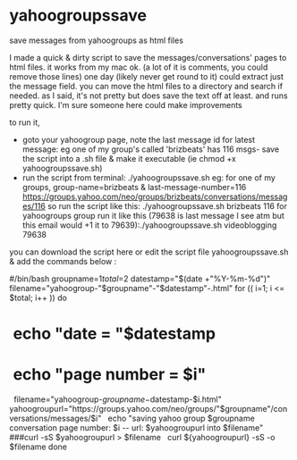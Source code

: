 # yahoogroupssave
save messages from yahoogroups as html files


I made a quick & dirty script to save the messages/conversations' pages to html files. it works from my mac ok. (a lot of it is comments, you could remove those lines) one day (likely never get round to it) could extract just the message field. you can move the html files to a directory and search if needed. as I said, it's not pretty but does save the text off at least. and runs pretty quick. I'm sure someone here could make improvements

to run it, 
- goto your yahoogroup page, note the last message id for latest message: eg one of my group's called 'brizbeats' has 116 msgs- save the script into a .sh file & make it executable (ie chmod +x yahoogroupssave.sh)
- run the script from terminal: ./yahoogroupssave.sh <group-name> <last-message-number>
eg: for one of my groups, group-name=brizbeats & last-message-number=116
https://groups.yahoo.com/neo/groups/brizbeats/conversations/messages/116 so run the script like this: ./yahoogroupssave.sh brizbeats 116
for yahoogroups group run it like this (79638 is last message I see atm but this email would +1 it to 79639):./yahoogroupssave.sh videoblogging 79638

you can download the script here or edit the script file yahoogroupssave.sh & add the commands below :


#/bin/bash
groupname=$1
total=$2
datestamp="$(date +"%Y-%m-%d")"
filename="yahoogroup-"$groupname"-"$datestamp"-.html"
for (( i=1; i <= $total; i++ ))
do
#  echo "date = "$datestamp
#  echo "page number = $i"
  filename="yahoogroup-$groupname-$datestamp-$i.html"
  yahoogroupurl="https://groups.yahoo.com/neo/groups/"$groupname"/conversations/messages/$i"
  echo "saving yahoo group $groupname conversation page number: $i -- url: $yahoogroupurl into $filename"
  ###curl -sS $yahoogroupurl > $filename
  curl ${yahoogroupurl} -sS -o $filename
done
